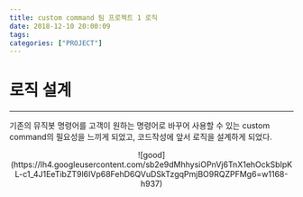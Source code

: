 ```yaml
---
title: custom command 팀 프로젝트 1 로직
date: 2018-12-10 20:00:09
tags:
categories: ["PROJECT"]
---
```


# 로직 설계

---
기존의 뮤직봇 명령어를 고객이 원하는 명령어로 바꾸어 사용할 수 있는 custom command의 필요성을 느끼게 되었고, 코드작성에 앞서 로직을 설계하게 되었다.


<center>
![good](https://lh4.googleusercontent.com/sb2e9dMhhysiOPnVj6TnX1ehOckSbIpKL-c1_4J1EeTibZT9l6IVp68FehD6QVuDSkTzgqPmjBO9RQZPFMg6=w1168-h937)
<center>
